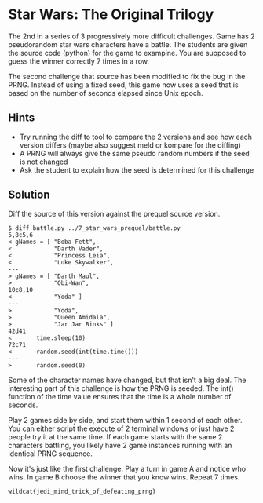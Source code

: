 # Star Wars: The Original Trilogy

The 2nd in a series of 3 progressively more difficult challenges.  Game has 2
pseudorandom star wars characters have a battle.  The students are given the
source code (python) for the game to exampine. You are supposed to guess
the winner correctly 7 times in a row.

The second challenge that source has been modified to fix the bug in the PRNG.
Instead of using a fixed seed, this game now uses a seed that is based on the
number of seconds elapsed since Unix epoch.

## Hints

* Try running the diff to tool to compare the 2 versions and see how each
  version differs (maybe also suggest meld or kompare for the diffing)
* A PRNG will always give the same pseudo random numbers if the seed is not
  changed
* Ask the student to explain how the seed is determined for this challenge

## Solution

Diff the source of this version against the prequel source version.

```
$ diff battle.py ../7_star_wars_prequel/battle.py 
5,8c5,6
< gNames = [ "Boba Fett",
<            "Darth Vader",
<            "Princess Leia",
<            "Luke Skywalker",
---
> gNames = [ "Darth Maul",
>            "Obi-Wan",
10c8,10
<            "Yoda" ]
---
>            "Yoda",
>            "Queen Amidala",
>            "Jar Jar Binks" ]
42d41
<       time.sleep(10)
72c71
<       random.seed(int(time.time()))
---
>       random.seed(0)
```

Some of the character names have changed, but that isn't a big deal.  The
interesting part of this challenge is how the PRNG is seeded.  The int()
function of the time value ensures that the time is a whole number of
seconds.

Play 2 games side by side, and start them within 1 second of each other.  You
can either script the execute of 2 terminal windows or just have 2 people try it
at the same time.  If each game starts with the same 2 characters battling,
you likely have 2 game instances running with an identical PRNG sequence.

Now it's just like the first challenge.  Play a turn in game A and notice who
wins.  In game B choose the winner that you know wins.  Repeat 7 times.

```
wildcat{jedi_mind_trick_of_defeating_prng}
```
